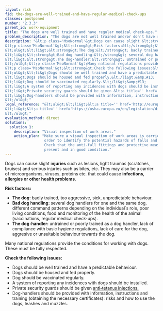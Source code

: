 ```yaml
---
layout: risk
fid: the-dogs-are-well-trained-and-have-regular-medical-check-ups
classes: postponed
number: "2.3.3"
parent_id: work-equipment
title: "The dogs are well trained and have regular medical check-ups."
problem_description: "The dogs are not well trained and/or don't have regular medical check-ups."
description: "&lt;p class='MsoNormal'&gt;Dogs can cause slight &lt;strong&gt;injuries&lt;/strong&gt; such as lesions, light traumas (scratches, bruises) and serious injuries such as bites, etc. They may also be a carrier of microorganisms, viruses, proteins etc. that could cause &lt;strong&gt;infections, allergies or other health problems&lt;/strong&gt;.&lt;/p&gt;&amp;#13;
&lt;p class='MsoNormal'&gt;&lt;strong&gt;Risk factors:&lt;/strong&gt;&lt;/p&gt;&amp;#13;
&lt;ul&gt;&lt;li&gt;&lt;strong&gt;The dog:&lt;/strong&gt; badly trained, too aggressive, sick, unpredictable behaviour.&lt;/li&gt;&amp;#13;
&lt;li&gt;&lt;strong&gt;Bad dog handling:&lt;/strong&gt; several dog handlers for one and the same dog, different command patterns depending on the individual´s role, poor living conditions, food and monitoring of the health of the animal (vaccinations, regular medical check-ups).&lt;/li&gt;&amp;#13;
&lt;li&gt;&lt;strong&gt;The dog-handler:&lt;/strong&gt; untrained or poorly trained as a dog handler, lack of compliance with basic hygiene regulations, lack of care for the dog, aggresive or unsuitable behaviour towards the dog.&lt;/li&gt;&amp;#13;
&lt;/ul&gt;&lt;p class='MsoNormal'&gt;Many national regulations provide the conditions for working with dogs. These must be fully respected.&lt;/p&gt;&amp;#13;
&lt;p class='MsoNormal'&gt;&lt;strong&gt;Check the following issues:&lt;/strong&gt;&lt;/p&gt;&amp;#13;
&lt;ul&gt;&lt;li&gt;Dogs should be well trained and have a predictable behaviour.&lt;/li&gt;&amp;#13;
&lt;li&gt;Dogs should be housed and fed properly.&lt;/li&gt;&amp;#13;
&lt;li&gt;Dog should be vaccinated regularly.&lt;/li&gt;&amp;#13;
&lt;li&gt;A system of reporting any incidences with dogs should be installed.&lt;/li&gt;&amp;#13;
&lt;li&gt;Private security guards should be given &lt;a title='' href='http://www.hse.gov.uk/violence/security.htm' target='_blank' rel='nofollow'&gt;anti-tetanus injections.&lt;/a&gt;&lt;/li&gt;&amp;#13;
&lt;li&gt;Dog-handlers should be provided with information, instructions and training (obtaining the necessary certificates): risks and how to use the dogs, leashes and muzzles.&lt;/li&gt;&amp;#13;
&lt;/ul&gt;"
legal_reference: "&lt;ul&gt;&lt;li&gt;&lt;a title='' href='http://europa.eu/legislation_summaries/employment_and_social_policy/health_hygiene_safety_at_work/c11113_en.htm' rel='nofollow' target='_blank'&gt;89/391/CEE Implementing measures to improve the health and safety of workers (framework directive).&lt;/a&gt;&lt;/li&gt;&amp;#13;
&lt;li&gt;&lt;a title='' href='https://osha.europa.eu/en/legislation/directives/exposure-to-biological-agents/77' rel='nofollow' target='_blank'&gt;2000/54/EC Directive on the protection of workers from risks related to exposure to biological agents at work&lt;/a&gt;.&lt;/li&gt;&amp;#13;
&lt;/ul&gt;"
evaluation_method: direct
solutions:
  solution_1:
    description: "Visual inspection of work areas."
    action_plan: "Make sure a visual inspection of work areas is carried out in
                  order to identify the potential hazards of falls and slips.
                  Check that the anti-fall fittings and protective measures are
                  present and in good condition."
---
```

Dogs can cause slight **injuries** such as lesions, light traumas (scratches,
bruises) and serious injuries such as bites, etc. They may also be a carrier
of microorganisms, viruses, proteins etc. that could cause **infections,
allergies or other health problems**.

**Risk factors:**

  * **The dog:** badly trained, too aggressive, sick, unpredictable behaviour.
  * **Bad dog handling:** several dog handlers for one and the same dog, different command patterns depending on the individual´s role, poor living conditions, food and monitoring of the health of the animal (vaccinations, regular medical check-ups).
  * **The dog-handler:** untrained or poorly trained as a dog handler, lack of compliance with basic hygiene regulations, lack of care for the dog, aggresive or unsuitable behaviour towards the dog.

Many national regulations provide the conditions for working with dogs. These
must be fully respected.

**Check the following issues:**

  * Dogs should be well trained and have a predictable behaviour.
  * Dogs should be housed and fed properly.
  * Dog should be vaccinated regularly.
  * A system of reporting any incidences with dogs should be installed.
  * Private security guards should be given [anti-tetanus injections.](http://www.hse.gov.uk/violence/security.htm)
  * Dog-handlers should be provided with information, instructions and training (obtaining the necessary certificates): risks and how to use the dogs, leashes and muzzles.


